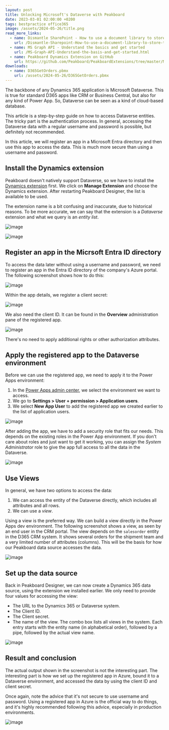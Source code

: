 ```yaml
---
layout: post
title: Unlocking Microsoft's Dataverse with Peakboard
date: 2023-03-01 02:00:00 +0200
tags: bestpractice office365
image: /assets/2024-05-26/title.png
read_more_links:
  - name: Dismantle SharePoint - How to use a document library to store technical drawings and download them in Peakboard dynamically
    url: /Dismantle-Sharepoint-How-to-use-a-document-library-to-store-techical-drawings-and-download-them-to-Peakboard-dynamically.html
  - name: MS Graph API - Understand the basics and get started
    url: /MS-Graph-API-Understand-the-basis-and-get-started.html
  - name: Peakboard Dynamics Extension on GitHub
    url: https://github.com/Peakboard/PeakboardExtensions/tree/master/MicrosoftDynamics365
downloads:
  - name: D365GetOrders.pbmx
    url: /assets/2024-05-26/D365GetOrders.pbmx
---
```

The backbone of any Dynamics 365 application is Microsoft Dataverse. This is true for standard D365 apps like CRM or Business Central, but also for any kind of Power App. So, Dataverse can be seen as a kind of cloud-based database. 

This article is a step-by-step guide on how to access Dataverse entities. The tricky part is the authentication process. In general, accessing the Dataverse data with a regular username and password is possible, but definitely not recommended.

In this article, we will register an app in a Microsoft Entra directory and then use this app to access the data. This is much more secure than using a username and password.

## Install the Dynamics extension

Peakboard doesn't natively support Dataverse, so we have to install the [Dynamics extension](https://templates.peakboard.com/extensions/Microsoft-Dynamics-365/en) first. We click on **Manage Extension** and choose the Dynamics extension. After restarting Peakboard Designer, the list is available to be used.

The extension name is a bit confusing and inaccurate, due to historical reasons. To be more accurate, we can say that the extension is a *Dataverse* extension and what we query is an *entity list*.

![image](/assets/2024-05-26/010.png)

![image](/assets/2024-05-26/020.png)

## Register an app in the Micrsoft Entra ID directory

To access the data later without using a username and password, we need to register an app in the Entra ID directory of the company's Azure portal. The following screenshot shows how to do this:

![image](/assets/2024-05-26/030.png)

Within the app details, we register a client secret:

![image](/assets/2024-05-26/040.png)

 We also need the client ID. It can be found in the **Overview** administration pane of the registered app.

![image](/assets/2024-05-26/050.png)

There's no need to apply additional rights or other authorization attributes.

## Apply the registered app to the Dataverse environment

Before we can use the registered app, we need to apply it to the Power Apps environment:

1. In the [Power Apps admin center](https://admin.powerplatform.microsoft.com/), we select the environment we want to access.
2. We go to **Settings > User + permission > Application users**.
3. We select **New App User** to add the registered app we created earlier to the list of application users.

![image](/assets/2024-05-26/055.png)

After adding the app, we have to add a security role that fits our needs. This depends on the existing roles in the Power App environment. If you don't care about roles and just want to get it working, you can assign the *System Administrator* role to give the app full access to all the data in the Dataverse.

![image](/assets/2024-05-26/060.png)

## Use Views

In general, we have two options to access the data:

1. We can access the entity of the Dataverse directly, which includes all attributes and all rows.
2. We can use a *view*.

Using a view is the preferred way. We can build a view directly in the Power Apps dev environment. The following screenshot shows a view, as seen by an end user in the CRM portal. The view depends on the `salesorder` entity in the D365 CRM system. It shows several orders for the shipment team and a very limited number of attributes (columns). This will be the basis for how our Peakboard data source accesses the data.

![image](/assets/2024-05-26/070.png)

## Set up the data source

Back in Peakboard Designer, we can now create a Dynamics 365 data source, using the extension we installed earlier. We only need to provide four values for accessing the view:

* The URL to the Dynamics 365 or Dataverse system.
* The Client ID.
* The Client secret.
* The name of the view. The combo box lists all views in the system. Each entry starts with the entity name (in alphabetical order), followed by a pipe, followed by the actual view name.

![image](/assets/2024-05-26/080.png)


## Result and conclusion

The actual output shown in the screenshot is not the interesting part. The interesting part is how we set up the registered app in Azure, bound it to a Dataverse environment, and accessed the data by using the client ID and client secret.

Once again, note the advice that it's not secure to use username and password. Using a registered app in Azure is the official way to do things, and it's highly recommended following this advice, especially in production environments.

![image](/assets/2024-05-26/090.png)


